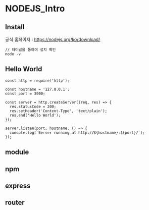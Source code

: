 # NODEJS_Intro

## Install
공식 홈페이지 : https://nodejs.org/ko/download/
````
// 터미널을 통하여 설치 확인
node -v
````

## Hello World
````
const http = require('http');

const hostname = '127.0.0.1';
const port = 3000;

const server = http.createServer((req, res) => {
  res.statusCode = 200;
  res.setHeader('Content-Type', 'text/plain');
  res.end('Hello World');
});

server.listen(port, hostname, () => {
  console.log(`Server running at http://${hostname}:${port}/`);
});
````

## module

## npm

## express

## router
